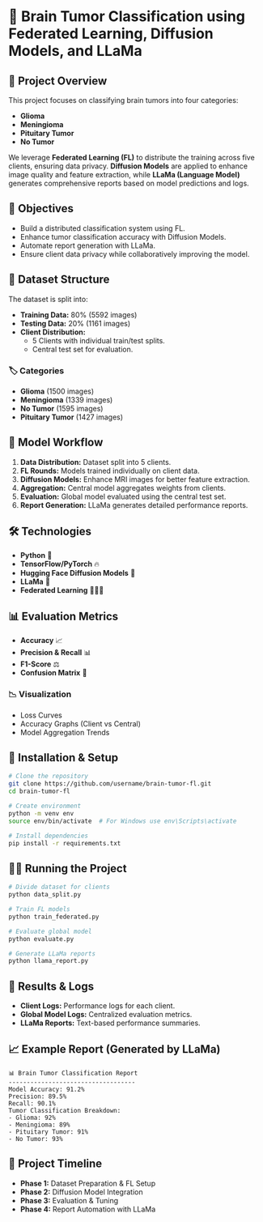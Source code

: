 # 🧠 Brain Tumor Classification using Federated Learning, Diffusion Models, and LLaMa

## 📌 Project Overview
This project focuses on classifying brain tumors into four categories:
- **Glioma**
- **Meningioma**
- **Pituitary Tumor**
- **No Tumor**

We leverage **Federated Learning (FL)** to distribute the training across five clients, ensuring data privacy. **Diffusion Models** are applied to enhance image quality and feature extraction, while **LLaMa (Language Model)** generates comprehensive reports based on model predictions and logs.

## 🎯 Objectives
- Build a distributed classification system using FL.
- Enhance tumor classification accuracy with Diffusion Models.
- Automate report generation with LLaMa.
- Ensure client data privacy while collaboratively improving the model.

## 📂 Dataset Structure
The dataset is split into:
- **Training Data:** 80% (5592 images)
- **Testing Data:** 20% (1161 images)
- **Client Distribution:**
  - 5 Clients with individual train/test splits.
  - Central test set for evaluation.

### 🏷️ Categories
- **Glioma** (1500 images)
- **Meningioma** (1339 images)
- **No Tumor** (1595 images)
- **Pituitary Tumor** (1427 images)

## 🧩 Model Workflow
1. **Data Distribution:** Dataset split into 5 clients.
2. **FL Rounds:** Models trained individually on client data.
3. **Diffusion Models:** Enhance MRI images for better feature extraction.
4. **Aggregation:** Central model aggregates weights from clients.
5. **Evaluation:** Global model evaluated using the central test set.
6. **Report Generation:** LLaMa generates detailed performance reports.

## 🛠️ Technologies
- **Python** 🐍
- **TensorFlow/PyTorch** 🔥
- **Hugging Face Diffusion Models** 🤗
- **LLaMa** 🦙
- **Federated Learning** 🧑‍🤝‍🧑

## 📊 Evaluation Metrics
- **Accuracy** 📈
- **Precision & Recall** 📊
- **F1-Score** ⚖️
- **Confusion Matrix** 🔲

### 📉 Visualization
- Loss Curves
- Accuracy Graphs (Client vs Central)
- Model Aggregation Trends

## 🚀 Installation & Setup
```bash
# Clone the repository
git clone https://github.com/username/brain-tumor-fl.git
cd brain-tumor-fl

# Create environment
python -m venv env
source env/bin/activate  # For Windows use env\Scripts\activate

# Install dependencies
pip install -r requirements.txt
```

## 🏃‍♂️ Running the Project
```bash
# Divide dataset for clients
python data_split.py

# Train FL models
python train_federated.py

# Evaluate global model
python evaluate.py

# Generate LLaMa reports
python llama_report.py
```

## 📜 Results & Logs
- **Client Logs:** Performance logs for each client.
- **Global Model Logs:** Centralized evaluation metrics.
- **LLaMa Reports:** Text-based performance summaries.

## 📈 Example Report (Generated by LLaMa)
```
📊 Brain Tumor Classification Report
-----------------------------------
Model Accuracy: 91.2%
Precision: 89.5%
Recall: 90.1%
Tumor Classification Breakdown:
- Glioma: 92%
- Meningioma: 89%
- Pituitary Tumor: 91%
- No Tumor: 93%
```

## 📅 Project Timeline
- **Phase 1:** Dataset Preparation & FL Setup
- **Phase 2:** Diffusion Model Integration
- **Phase 3:** Evaluation & Tuning
- **Phase 4:** Report Automation with LLaMa
